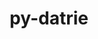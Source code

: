 ---
title: "py-datrie"
layout: cache
categories: [package, v0.18]
meta: {"versions": ["0.8.2"], "compilers": ["gcc@7.3.1"], "oss": ["amzn2"], "platforms": ["linux"], "targets": ["x86_64_v4"], "stacks": ["aws-isc"], "num_specs": 1, "num_specs_by_stack": {"aws-isc": 1}}
spec_details: [{"hash": "ebo6pwnylxxvvnesjbommo2s7xfkpobj", "compiler": "gcc@7.3.1", "versions": ["0.8.2"], "os": "amzn2", "platform": "linux", "target": "x86_64_v4", "variants": [], "stacks": ["aws-isc"], "size": "-", "tarball": "https://binaries.spack.io/releases/v0.18/build_cache/linux-amzn2-x86_64_v4/gcc-7.3.1/py-datrie-0.8.2/linux-amzn2-x86_64_v4-gcc-7.3.1-py-datrie-0.8.2-ebo6pwnylxxvvnesjbommo2s7xfkpobj.spack"}]
---